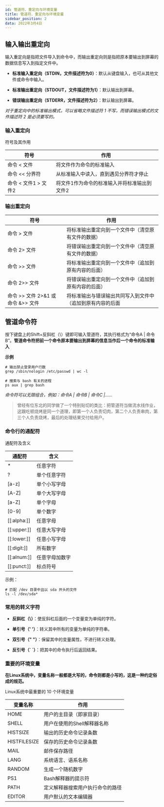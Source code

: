 ```yaml
---
id: 管道符、重定向与环境变量
title: 管道符、重定向与环境变量
sidebar_position: 2
data: 2022年3月4日
---
```

## 输入输出重定向

输入重定向是指把文件导入到命令中，而输出重定向则是指把原本要输出到屏幕的数据信息写入到指定文件中。

- **标准输入重定向（STDIN，文件描述符为0）**：默认从键盘输入，也可从其他文件或命令中输入。

- **标准输出重定向（STDOUT，文件描述符为1）**：默认输出到屏幕。

- **错误输出重定向（STDERR，文件描述符为2）**：默认输出到屏幕。

*对于重定向中的标准输出模式，可以省略文件描述符 1 不写，而错误输出模式的文件描述符 2 是必须要写的。*

###  输入重定向

符号及其作用

| 符号                 | 作用                                         |
| -------------------- | -------------------------------------------- |
| 命令 < 文件          | 将文件作为命令的标准输入                     |
| 命令 << 分界符       | 从标准输入中读入，直到遇见分界符才停止       |
| 命令 < 文件1 > 文件2 | 将文件1作为命令的标准输入并将标准输出到文件2 |

### 输出重定向

| 符号                               | 作用                                                       |
| ---------------------------------- | ---------------------------------------------------------- |
| 命令 > 文件                        | 将标准输出重定向到一个文件中（清空原有文件的数据）         |
| 命令 2> 文件                       | 将错误输出重定向到一个文件中（清空原有文件的数据）         |
| 命令 >> 文件                       | 将标准输出重定向到一个文件中（追加到原有内容的后面）       |
| 命令 2>> 文件                      | 将错误输出重定向到一个文件中（追加到原有内容的后面）       |
| 命令 >> 文件 2>&1 或 命令 &>> 文件 | 将标准输出与错误输出共同写入到文件中（追加到原有内容的后面 |

## 管道命令符

按下键盘上的Shift+反斜杠（\）键即可输入管道符，其执行格式为“命令A | 命令B”。**管道命令符把前一个命令原本要输出到屏幕的信息当作后一个命令的标准输入**

**示例**

```shell
# 输出禁止登录用户行数
grep /sbin/nologin /etc/passwd | wc -l

# 搜索与 bash 有关的进程
ps aux | grep bash
```

*命令符可以无限组合，例如：命令A | 命令B | 命令C |……*

> 曾经有位东北的同学做了一个特别贴切的类比：把管道符当做流水线作业，这跟吃顿烧烤是同一个道理，即第一个人负责切肉，第二个人负责串肉，第三个人负责烧烤，最后的处理结果交付给用户。

### 命令行的通配符

通配符及含义

| 通配符      | 含义           |
| ----------- | -------------- |
| *           | 任意字符       |
| ?           | 单个任意字符   |
| [a-z]       | 单个小写字母   |
| [A-Z]       | 单个大写字母   |
| [a-Z]       | 单个字母       |
| [0-9]       | 单个数字       |
| [[:alpha:]] | 任意字母       |
| [[:upper:]] | 任意大写字母   |
| [[:lower:]] | 任意小写字母   |
| [[:digit:]] | 所有数字       |
| [[:alnum:]] | 任意字母加数字 |
| [[:punct:]] | 标点符号       |

示例：

```shell
# 匹配 /dev 目录中且以 sda 开头的文件
ls -l /dev/sda*
```

### 常用的转义字符

- **反斜杠（\）**：使反斜杠后面的一个变量变为单纯的字符。

- **单引号（' '）**：转义其中所有的变量为单纯的字符串。

- **双引号（" "）**：保留其中的变量属性，不进行转义处理。

- **反引号（\` `）**：把其中的命令执行后返回结果。

### 重要的环境变量

**在Linux系统中，变量名称一般都是大写的，命令则都是小写的，这是一种约定俗成的规范。**

Linux系统中最重要的 10 个环境变量

| 变量名称     | 作用                             |
| ------------ | -------------------------------- |
| HOME         | 用户的主目录（即家目录）         |
| SHELL        | 用户在使用的Shell解释器名称      |
| HISTSIZE     | 输出的历史命令记录条数           |
| HISTFILESIZE | 保存的历史命令记录条数           |
| MAIL         | 邮件保存路径                     |
| LANG         | 系统语言、语系名称               |
| RANDOM       | 生成一个随机数字                 |
| PS1          | Bash解释器的提示符               |
| PATH         | 定义解释器搜索用户执行命令的路径 |
| EDITOR       | 用户默认的文本编辑器             |